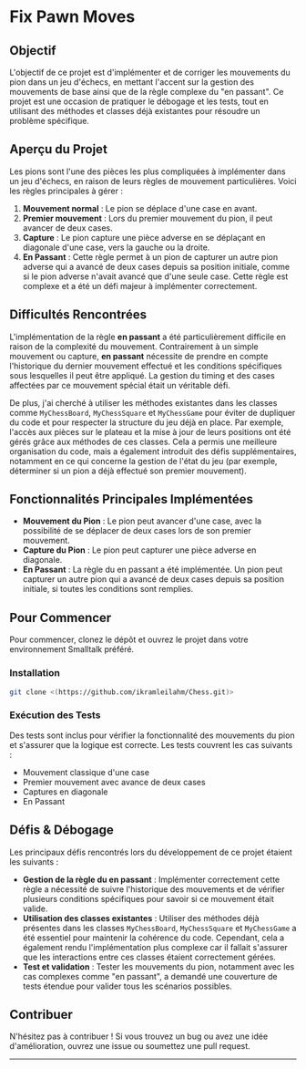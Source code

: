 
# Fix Pawn Moves

## Objectif
L'objectif de ce projet est d'implémenter et de corriger les mouvements du pion dans un jeu d'échecs, en mettant l'accent sur la gestion des mouvements de base ainsi que de la règle complexe du "en passant". Ce projet est une occasion de pratiquer le débogage et les tests, tout en utilisant des méthodes et classes déjà existantes pour résoudre un problème spécifique.

## Aperçu du Projet
Les pions sont l'une des pièces les plus compliquées à implémenter dans un jeu d'échecs, en raison de leurs règles de mouvement particulières. Voici les règles principales à gérer :
1. **Mouvement normal** : Le pion se déplace d'une case en avant.
2. **Premier mouvement** : Lors du premier mouvement du pion, il peut avancer de deux cases.
3. **Capture** : Le pion capture une pièce adverse en se déplaçant en diagonale d'une case, vers la gauche ou la droite.
4. **En Passant** : Cette règle permet à un pion de capturer un autre pion adverse qui a avancé de deux cases depuis sa position initiale, comme si le pion adverse n'avait avancé que d'une seule case. Cette règle est complexe et a été un défi majeur à implémenter correctement.

## Difficultés Rencontrées
L'implémentation de la règle **en passant** a été particulièrement difficile en raison de la complexité du mouvement. Contrairement à un simple mouvement ou capture, **en passant** nécessite de prendre en compte l'historique du dernier mouvement effectué et les conditions spécifiques sous lesquelles il peut être appliqué. La gestion du timing et des cases affectées par ce mouvement spécial était un véritable défi.

De plus, j'ai cherché à utiliser les méthodes existantes dans les classes comme `MyChessBoard`, `MyChessSquare` et `MyChessGame` pour éviter de dupliquer du code et pour respecter la structure du jeu déjà en place. Par exemple, l'accès aux pièces sur le plateau et la mise à jour de leurs positions ont été gérés grâce aux méthodes de ces classes. Cela a permis une meilleure organisation du code, mais a également introduit des défis supplémentaires, notamment en ce qui concerne la gestion de l'état du jeu (par exemple, déterminer si un pion a déjà effectué son premier mouvement).

## Fonctionnalités Principales Implémentées
- **Mouvement du Pion** : Le pion peut avancer d'une case, avec la possibilité de se déplacer de deux cases lors de son premier mouvement.
- **Capture du Pion** : Le pion peut capturer une pièce adverse en diagonale.
- **En Passant** : La règle du en passant a été implémentée. Un pion peut capturer un autre pion qui a avancé de deux cases depuis sa position initiale, si toutes les conditions sont remplies.

## Pour Commencer
Pour commencer, clonez le dépôt et ouvrez le projet dans votre environnement Smalltalk préféré.

### Installation
```bash
git clone <(https://github.com/ikramleilahm/Chess.git)>
```

### Exécution des Tests
Des tests sont inclus pour vérifier la fonctionnalité des mouvements du pion et s'assurer que la logique est correcte. Les tests couvrent les cas suivants :
- Mouvement classique d'une case
- Premier mouvement avec avance de deux cases
- Captures en diagonale
- En Passant

## Défis & Débogage
Les principaux défis rencontrés lors du développement de ce projet étaient les suivants :
- **Gestion de la règle du en passant** : Implémenter correctement cette règle a nécessité de suivre l'historique des mouvements et de vérifier plusieurs conditions spécifiques pour savoir si ce mouvement était valide.
- **Utilisation des classes existantes** : Utiliser des méthodes déjà présentes dans les classes `MyChessBoard`, `MyChessSquare` et `MyChessGame` a été essentiel pour maintenir la cohérence du code. Cependant, cela a également rendu l'implémentation plus complexe car il fallait s'assurer que les interactions entre ces classes étaient correctement gérées.
- **Test et validation** : Tester les mouvements du pion, notamment avec les cas complexes comme "en passant", a demandé une couverture de tests étendue pour valider tous les scénarios possibles.

## Contribuer
N'hésitez pas à contribuer ! Si vous trouvez un bug ou avez une idée d'amélioration, ouvrez une issue ou soumettez une pull request.

---
